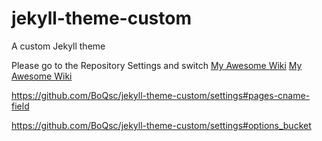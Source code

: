 # jekyll-theme-custom
A custom Jekyll theme

Please go to the Repository Settings and switch
[My Awesome Wiki](../../../settings#options_bucket)
[My Awesome Wiki](../../../settings#pages-cname-field)


https://github.com/BoQsc/jekyll-theme-custom/settings#pages-cname-field

https://github.com/BoQsc/jekyll-theme-custom/settings#options_bucket
